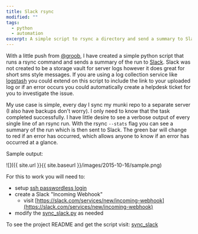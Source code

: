 ```yaml
---
title: Slack rsync
modified: ""
tags: 
  - python
  - automation
excerpt: A simple script to rsync a directory and send a summary to Slack.
---
```


With a little push from [@groob](https://github.com/groob), I have created a simple python script that runs a rsync command and sends a summary of the run to [Slack](https://slack.com/). Slack was not created to be a storage vault for server logs however it does great for short sms style messages. If you are using a log collection service like [logstash](https://www.elastic.co/products/logstash) you could extend on this script to include the link to your uploaded log or if an error occurs you could automatically create a helpdesk ticket for you to investigate the issue.

My use case is simple, every day I sync my munki repo to a separate server (I also have backups don't worry). I only need to know that the task completed successfully. I have little desire to see a verbose output of every single line of an rsync run. With the rsync `--stats` flag you can see a summary of the run which is then sent to Slack. The green bar will change to red if an error has occurred, which allows anyone to know if an error has occurred at a glance.

Sample output:

![]({{ site.url }}{{ site.baseurl }}/images/2015-10-16/sample.png)

For this to work you will need to: 

* setup [ssh passwordless login](http://linuxconfig.org/passwordless-ssh)
* create a Slack "Incoming Webhook" 
  * visit [https://slack.com/services/new/incoming-webhook](https://slack.com/services/new/incoming-webhook)
* modify the [sync_slack.py](https://github.com/clburlison/scripts/blob/master/clburlison_scripts/slack/sync_slack/sync_slack.py) as needed


To see the project README and get the script visit: [sync_slack](https://github.com/clburlison/scripts/tree/master/clburlison_scripts/slack/sync_slack)
